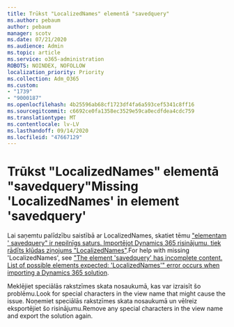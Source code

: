 ```yaml
---
title: Trūkst "LocalizedNames" elementā "savedquery"
ms.author: pebaum
author: pebaum
manager: scotv
ms.date: 07/21/2020
ms.audience: Admin
ms.topic: article
ms.service: o365-administration
ROBOTS: NOINDEX, NOFOLLOW
localization_priority: Priority
ms.collection: Adm_O365
ms.custom:
- "1739"
- "9000187"
ms.openlocfilehash: 4b25596ab68cf1723df4fa6a593cef5341c8ff16
ms.sourcegitcommit: c6692ce0fa1358ec3529e59ca0ecdfdea4cdc759
ms.translationtype: MT
ms.contentlocale: lv-LV
ms.lasthandoff: 09/14/2020
ms.locfileid: "47667129"
---
```

# <a name="missing-localizednames-in-element-savedquery"></a><span data-ttu-id="6933b-102">Trūkst "LocalizedNames" elementā "savedquery"</span><span class="sxs-lookup"><span data-stu-id="6933b-102">Missing 'LocalizedNames' in element 'savedquery'</span></span>

<span data-ttu-id="6933b-103">Lai saņemtu palīdzību saistībā ar LocalizedNames, skatiet tēmu ["elementam ' savedquery" ir nepilnīgs saturs. Importējot Dynamics 365 risinājumu, tiek rādīts kļūdas ziņojums "LocalizedNames"](https://support.microsoft.com/help/4463330/the-element-savedquery-has-incomplete-content-list-of-possible-element).</span><span class="sxs-lookup"><span data-stu-id="6933b-103">For help with missing 'LocalizedNames', see ["The element 'savedquery' has incomplete content. List of possible elements expected: 'LocalizedNames'" error occurs when importing a Dynamics 365 solution](https://support.microsoft.com/help/4463330/the-element-savedquery-has-incomplete-content-list-of-possible-element).</span></span>

<span data-ttu-id="6933b-104">Meklējiet speciālās rakstzīmes skata nosaukumā, kas var izraisīt šo problēmu.</span><span class="sxs-lookup"><span data-stu-id="6933b-104">Look for special characters in the view name that might cause the issue.</span></span> <span data-ttu-id="6933b-105">Noņemiet speciālās rakstzīmes skata nosaukumā un vēlreiz eksportējiet šo risinājumu.</span><span class="sxs-lookup"><span data-stu-id="6933b-105">Remove any special characters in the view name and export the solution again.</span></span>